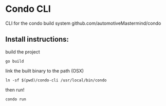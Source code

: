 # Condo CLI
CLI for the condo build system github.com/automotiveMastermind/condo

## Install instructions: 

build the project
```
go build
```

link the built binary to the path (OSX)
```
ln -sf $(pwd)/condo-cli /usr/local/bin/condo
```

then run!
```
condo run
```
